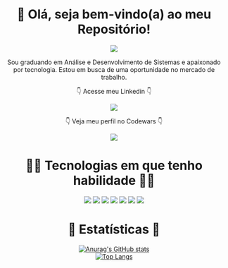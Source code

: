 <div align=center>
  
  # <div>👋 Olá, seja bem-vindo(a) ao meu Repositório!</div>

  <a href="https://nanepifanio.github.io/Dev.Epifanio/">
    <p>
      <img src="https://user-images.githubusercontent.com/80923539/133677815-21e536ca-0815-4931-a9ad-b45b25f04e06.png">
    </p>
  </a>

  <p>
    Sou graduando em Análise e Desenvolvimento de Sistemas e apaixonado por tecnologia. Estou em busca de uma oportunidade no mercado de trabalho.
  </p>

  <p> 👇 Acesse meu Linkedin 👇 </p>
  
  <div>
    <a href="https://www.linkedin.com/in/renan-epif%C3%A2nio-gon%C3%A7alves/">
      <img src="https://img.shields.io/badge/-Linkedin-blue?style=plastic&logo=linkedin">
    </a>
  </div>
  
  <p> 👇 Veja meu perfil no Codewars 👇 </p>
  
  <div>
    <a href="https://www.codewars.com/users/nanepifanio">
      <img src="https://www.codewars.com/users/nanepifanio/badges/large">
    </a>
  </div>
  
  #  🧑‍💻 Tecnologias em que tenho habilidade 🧑‍💻
  
  <p>
    <img src="https://img.shields.io/badge/-HTML-orange?style=for-the-badge&logo=html5">
    <img src="https://img.shields.io/badge/-CSS-blue?style=for-the-badge&logo=css3">
    <img src="https://img.shields.io/badge/-JAVASCRIPT-yellow?style=for-the-badge&logo=javascript">
    <img src="https://img.shields.io/badge/-SASS-pink?style=for-the-badge&logo=sass">
    <img src="https://img.shields.io/badge/-GIT-orange?style=for-the-badge&logo=git">
    <img src="https://img.shields.io/badge/-TYPESCRIPT-darkblue?style=for-the-badge&logo=typescript">
    <img src="https://img.shields.io/badge/-REACT-cyan?style=for-the-badge&logo=react">
  </p>
  
  # 🚀 Estatísticas 🚀
  
  [![Anurag's GitHub stats](https://github-readme-stats.vercel.app/api?username=nanepifanio&show_icons=true&theme=tokyonight)](https://github.com/anuraghazra/github-readme-stats)
  <br>
  [![Top Langs](https://github-readme-stats.vercel.app/api/top-langs/?username=nanepifanio&layout=compact&hide=php,java&theme=tokyonight)](https://github.com/anuraghazra/github-readme-stats)

  
</div>

